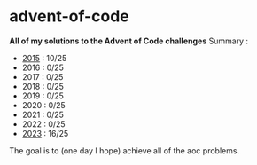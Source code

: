 # advent-of-code

**All of my solutions to the Advent of Code challenges**
Summary :
 - [2015](https://github.com/TheoHorn/advent-of-code/tree/main/2015) : 10/25
 - 2016 : 0/25
 - 2017 : 0/25
 - 2018 : 0/25
 - 2019 : 0/25
 - 2020 : 0/25
 - 2021 : 0/25
 - 2022 : 0/25
 - [2023](https://github.com/TheoHorn/advent-of-code/tree/main/2023) : 16/25

The goal is to (one day I hope) achieve all of the aoc problems. 
